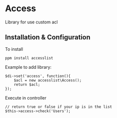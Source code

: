 Access
==================

Library for use custom acl


Installation & Configuration
-------------

To install

    ppm install accesslist


Example to add library:
	
	$di->set('access', function(){
		$acl = new accesslist\Access();
		return $acl;
	});


Execute in controller

	// return true or false if your ip is in the list
	$this->access->check('Users');